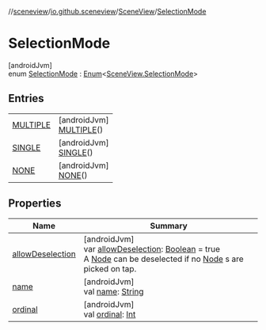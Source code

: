 //[sceneview](../../../../index.md)/[io.github.sceneview](../../index.md)/[SceneView](../index.md)/[SelectionMode](index.md)

# SelectionMode

[androidJvm]\
enum [SelectionMode](index.md) : [Enum](https://kotlinlang.org/api/latest/jvm/stdlib/kotlin/-enum/index.html)&lt;[SceneView.SelectionMode](index.md)&gt;

## Entries

| | |
|---|---|
| [MULTIPLE](-m-u-l-t-i-p-l-e/index.md) | [androidJvm]<br>[MULTIPLE](-m-u-l-t-i-p-l-e/index.md)() |
| [SINGLE](-s-i-n-g-l-e/index.md) | [androidJvm]<br>[SINGLE](-s-i-n-g-l-e/index.md)() |
| [NONE](-n-o-n-e/index.md) | [androidJvm]<br>[NONE](-n-o-n-e/index.md)() |

## Properties

| Name | Summary |
|---|---|
| [allowDeselection](allow-deselection.md) | [androidJvm]<br>var [allowDeselection](allow-deselection.md): [Boolean](https://kotlinlang.org/api/latest/jvm/stdlib/kotlin/-boolean/index.html) = true<br>A [Node](../../../io.github.sceneview.node/-node/index.md) can be deselected if no [Node](../../../io.github.sceneview.node/-node/index.md) s are picked on tap. |
| [name](../../../io.github.sceneview.texture/-texture-loader/-texture-type/-c-o-l-o-r/index.md#-372974862%2FProperties%2F-1571379623) | [androidJvm]<br>val [name](../../../io.github.sceneview.texture/-texture-loader/-texture-type/-c-o-l-o-r/index.md#-372974862%2FProperties%2F-1571379623): [String](https://kotlinlang.org/api/latest/jvm/stdlib/kotlin/-string/index.html) |
| [ordinal](../../../io.github.sceneview.texture/-texture-loader/-texture-type/-c-o-l-o-r/index.md#-739389684%2FProperties%2F-1571379623) | [androidJvm]<br>val [ordinal](../../../io.github.sceneview.texture/-texture-loader/-texture-type/-c-o-l-o-r/index.md#-739389684%2FProperties%2F-1571379623): [Int](https://kotlinlang.org/api/latest/jvm/stdlib/kotlin/-int/index.html) |
